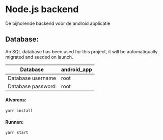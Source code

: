 # Node.js backend

De bijhorende backend voor de android applicatie


## Database: 
An SQL database has been used for this project, it will be automatiqually migrated and seeded on launch. <br>

| Database           | android_app        | 
| ------------------ | ------------------ |
| Database username  | root               |
| Database password  | root               |


####  Alvorens:
```yarn install```


#### Runnen:
```yarn start```